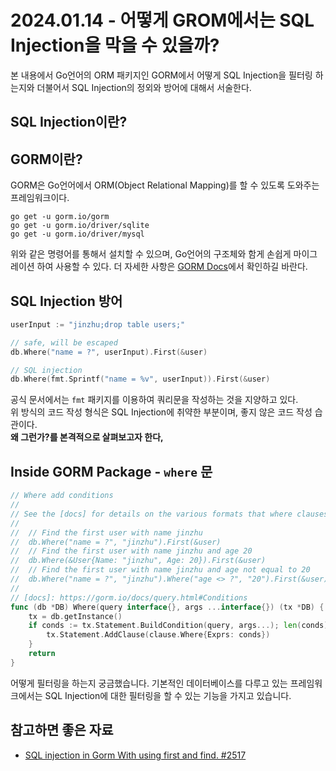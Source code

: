 # 2024.01.14 - 어떻게 GROM에서는 SQL Injection을 막을 수 있을까?
본 내용에서 Go언어의 ORM 패키지인 GORM에서 어떻게 SQL Injection을 필터링 하는지와 더불어서 SQL Injection의 정외와 방어에 대해서 서술한다.  

## SQL Injection이란?

## GORM이란?
GORM은 Go언어에서 ORM(Object Relational Mapping)를 할 수 있도록 도와주는 프레임워크이다.  

```shell
go get -u gorm.io/gorm
go get -u gorm.io/driver/sqlite
go get -u gorm.io/driver/mysql
```

위와 같은 명령어를 통해서 설치할 수 있으며, Go언어의 구조체와 함게 손쉽게 마이그레이션 하여 사용할 수 있다.
더 자세한 사항은 [GORM Docs](https://gorm.io//docs/)에서 확인하길 바란다.

## SQL Injection 방어
```go
userInput := "jinzhu;drop table users;"

// safe, will be escaped
db.Where("name = ?", userInput).First(&user)

// SQL injection
db.Where(fmt.Sprintf("name = %v", userInput)).First(&user)
```
공식 문서에서는 `fmt` 패키지를 이용하여 쿼리문을 작성하는 것을 지양하고 있다.   
위 방식의 코드 작성 형식은 SQL Injection에 취약한 부분이며, 좋지 않은 코드 작성 습관이다.  
**왜 그런가?를 본격적으로 살펴보고자 한다,**    

## Inside GORM Package - `where` 문
```go
// Where add conditions
//
// See the [docs] for details on the various formats that where clauses can take. By default, where clauses chain with AND.
//
//	// Find the first user with name jinzhu
//	db.Where("name = ?", "jinzhu").First(&user)
//	// Find the first user with name jinzhu and age 20
//	db.Where(&User{Name: "jinzhu", Age: 20}).First(&user)
//	// Find the first user with name jinzhu and age not equal to 20
//	db.Where("name = ?", "jinzhu").Where("age <> ?", "20").First(&user)
//
// [docs]: https://gorm.io/docs/query.html#Conditions
func (db *DB) Where(query interface{}, args ...interface{}) (tx *DB) {
	tx = db.getInstance()
	if conds := tx.Statement.BuildCondition(query, args...); len(conds) > 0 {
		tx.Statement.AddClause(clause.Where{Exprs: conds})
	}
	return
}
```
어떻게 필터링을 하는지 궁금했습니다. 기본적인 데이터베이스를 다루고 있는 프레임워크에서는 SQL Injection에 대한 필터링을 할 수 있는 기능을 가지고 있습니다.  

## 참고하면 좋은 자료
- [SQL injection in Gorm With using first and find. #2517](https://github.com/go-gorm/gorm/issues/2517)